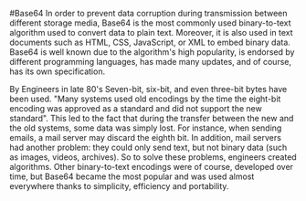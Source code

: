 #Base64
In order to prevent data corruption during transmission between different storage media, Base64 is the most commonly used binary-to-text algorithm used to convert data to plain text. Moreover, it is also used in text documents such as HTML, CSS, JavaScript, or XML to embed binary data. Base64 is well known due to the algorithm's high popularity, is endorsed by different programming languages, has made many updates, and of course, has its own specification.

By Engineers in late 80's Seven-bit, six-bit, and even three-bit bytes have been used. "Many systems used old encodings by the time the eight-bit encoding was approved as a standard and did not support the new standard". This led to the fact that during the transfer between the new and the old systems, some data was simply lost. For instance, when sending emails, a mail server may discard the eighth bit. In addition, mail servers had another problem: they could only send text, but not binary data (such as images, videos, archives). So to solve these problems, engineers created algorithms. Other binary-to-text encodings were of course, developed over time, but Base64 became the most popular and was used almost everywhere thanks to simplicity, efficiency and portability.
